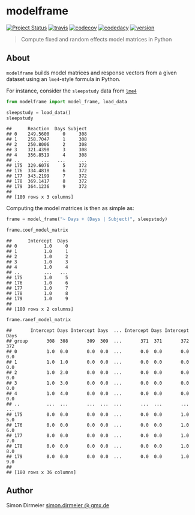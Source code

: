 modelframe
==========

[![Project
Status](http://www.repostatus.org/badges/latest/concept.svg)](http://www.repostatus.org/#concept)
[![travis](https://img.shields.io/travis/dirmeier/modelframe/master.svg?&logo=travis)](https://travis-ci.org/dirmeier/modelframe/)
[![codecov](https://codecov.io/gh/dirmeier/modelframe/branch/master/graph/badge.svg)](https://codecov.io/gh/dirmeier/codecov)
[![codedacy](https://api.codacy.com/project/badge/Grade/a4cca665933a4def9c2cfc88d7bbbeae)](https://www.codacy.com/app/simon-dirmeier/modelframe?utm_source=github.com&utm_medium=referral&utm_content=dirmeier/modelframe&utm_campaign=Badge_Grade)
[![version](https://img.shields.io/pypi/v/modelframe.svg?colorB=black&style=flat)](https://pypi.org/project/modelframe/)

> Compute fixed and random effects model matrices in Python

About
-----

`modelframe` builds model matrices and response vectors from a given
dataset using an `lme4`-style formula in Python.

For instance, consider the `sleepstudy` data from
[`lme4`](https://cran.r-project.org/web/packages/lme4/index.html)

``` python
from modelframe import model_frame, load_data

sleepstudy = load_data()
sleepstudy
```

    ##      Reaction  Days Subject
    ## 0    249.5600     0     308
    ## 1    258.7047     1     308
    ## 2    250.8006     2     308
    ## 3    321.4398     3     308
    ## 4    356.8519     4     308
    ## ..        ...   ...     ...
    ## 175  329.6076     5     372
    ## 176  334.4818     6     372
    ## 177  343.2199     7     372
    ## 178  369.1417     8     372
    ## 179  364.1236     9     372
    ## 
    ## [180 rows x 3 columns]

Computing the model matrices is then as simple as:

``` python
frame = model_frame("~ Days + (Days | Subject)", sleepstudy)
```

``` python
frame.coef_model_matrix
```

    ##      Intercept  Days
    ## 0          1.0     0
    ## 1          1.0     1
    ## 2          1.0     2
    ## 3          1.0     3
    ## 4          1.0     4
    ## ..         ...   ...
    ## 175        1.0     5
    ## 176        1.0     6
    ## 177        1.0     7
    ## 178        1.0     8
    ## 179        1.0     9
    ## 
    ## [180 rows x 2 columns]

``` python
frame.ranef_model_matrix
```

    ##       Intercept Days Intercept Days  ... Intercept Days Intercept Days
    ## group       308  308       309  309  ...       371  371       372  372
    ## 0           1.0  0.0       0.0  0.0  ...       0.0  0.0       0.0  0.0
    ## 1           1.0  1.0       0.0  0.0  ...       0.0  0.0       0.0  0.0
    ## 2           1.0  2.0       0.0  0.0  ...       0.0  0.0       0.0  0.0
    ## 3           1.0  3.0       0.0  0.0  ...       0.0  0.0       0.0  0.0
    ## 4           1.0  4.0       0.0  0.0  ...       0.0  0.0       0.0  0.0
    ## ..          ...  ...       ...  ...  ...       ...  ...       ...  ...
    ## 175         0.0  0.0       0.0  0.0  ...       0.0  0.0       1.0  5.0
    ## 176         0.0  0.0       0.0  0.0  ...       0.0  0.0       1.0  6.0
    ## 177         0.0  0.0       0.0  0.0  ...       0.0  0.0       1.0  7.0
    ## 178         0.0  0.0       0.0  0.0  ...       0.0  0.0       1.0  8.0
    ## 179         0.0  0.0       0.0  0.0  ...       0.0  0.0       1.0  9.0
    ## 
    ## [180 rows x 36 columns]

Author
------

Simon Dirmeier <a href="mailto:simon.dirmeier @ gmx.de">simon.dirmeier @
gmx.de</a>
